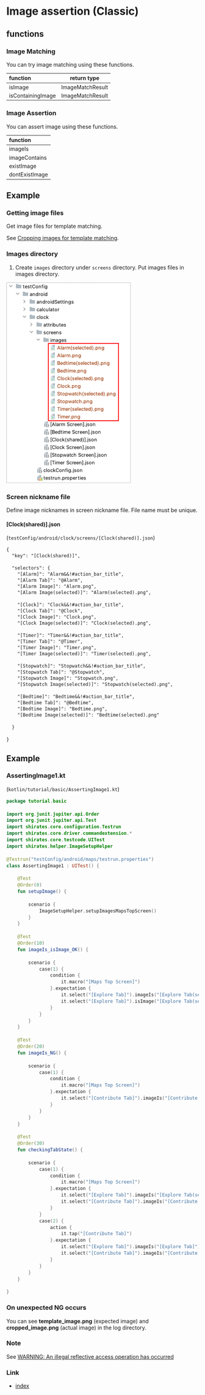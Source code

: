 # Image assertion (Classic)

## functions

### Image Matching

You can try image matching using these functions.

| function          | return type      |
|:------------------|------------------|
| isImage           | ImageMatchResult |
| isContainingImage | ImageMatchResult |

### Image Assertion

You can assert image using these functions.

| function       |
|:---------------|
| imageIs        |
| imageContains  |
| existImage     |
| dontExistImage |

## Example

### Getting image files

Get image files for template matching.

See [Cropping images for template matching](../../../in_action/image_matching/cropping_images_for_template_matching.md).

### Images directory

1. Create `images` directory under `screens` directory. Put images files in images directory.

![cropped images](_images/put_cropped_images_in_images_directory.png)

### Screen nickname file

Define image nicknames in screen nickname file. File name must be unique.

#### [Clock(shared)].json

(`testConfig/android/clock/screens/[Clock(shared)].json`)

```
{
  "key": "[Clock(shared)]",

  "selectors": {
    "[Alarm]": "Alarm&&!#action_bar_title",
    "[Alarm Tab]": "@Alarm",
    "[Alarm Image]": "Alarm.png",
    "[Alarm Image(selected)]": "Alarm(selected).png",

    "[Clock]": "Clock&&!#action_bar_title",
    "[Clock Tab]": "@Clock",
    "[Clock Image]": "Clock.png",
    "[Clock Image(selected)]": "Clock(selected).png",

    "[Timer]": "Timer&&!#action_bar_title",
    "[Timer Tab]": "@Timer",
    "[Timer Image]": "Timer.png",
    "[Timer Image(selected)]": "Timer(selected).png",

    "[Stopwatch]": "Stopwatch&&!#action_bar_title",
    "[Stopwatch Tab]": "@Stopwatch",
    "[Stopwatch Image]": "Stopwatch.png",
    "[Stopwatch Image(selected)]": "Stopwatch(selected).png",

    "[Bedtime]": "Bedtime&&!#action_bar_title",
    "[Bedtime Tab]": "@Bedtime",
    "[Bedtime Image]": "Bedtime.png",
    "[Bedtime Image(selected)]": "Bedtime(selected).png"

  }

}
```

## Example

### AssertingImage1.kt

(`kotlin/tutorial/basic/AssertingImage1.kt`)

```kotlin
package tutorial.basic

import org.junit.jupiter.api.Order
import org.junit.jupiter.api.Test
import shirates.core.configuration.Testrun
import shirates.core.driver.commandextension.*
import shirates.core.testcode.UITest
import shirates.helper.ImageSetupHelper

@Testrun("testConfig/android/maps/testrun.properties")
class AssertingImage1 : UITest() {

    @Test
    @Order(0)
    fun setupImage() {

        scenario {
            ImageSetupHelper.setupImagesMapsTopScreen()
        }
    }

    @Test
    @Order(10)
    fun imageIs_isImage_OK() {

        scenario {
            case(1) {
                condition {
                    it.macro("[Maps Top Screen]")
                }.expectation {
                    it.select("[Explore Tab]").imageIs("[Explore Tab(selected)]")     // OK
                    it.select("[Explore Tab]").isImage("[Explore Tab(selected)]").thisIsTrue()      // OK
                }
            }
        }
    }

    @Test
    @Order(20)
    fun imageIs_NG() {

        scenario {
            case(1) {
                condition {
                    it.macro("[Maps Top Screen]")
                }.expectation {
                    it.select("[Contribute Tab]").imageIs("[Contribute Tab(selected)]")     // NG
                }
            }
        }
    }

    @Test
    @Order(30)
    fun checkingTabState() {

        scenario {
            case(1) {
                condition {
                    it.macro("[Maps Top Screen]")
                }.expectation {
                    it.select("[Explore Tab]").imageIs("[Explore Tab(selected)]")
                    it.select("[Contribute Tab]").imageIs("[Contribute Tab]")
                }
            }
            case(2) {
                action {
                    it.tap("[Contribute Tab]")
                }.expectation {
                    it.select("[Explore Tab]").imageIs("[Explore Tab]")
                    it.select("[Contribute Tab]").imageIs("[Contribute Tab(selected)]")
                }
            }
        }
    }

}
```

### On unexpected NG occurs

You can see **template_image.png** (expected image) and **cropped_image.png** (actual image) in the log directory.

### Note

See [WARNING: An illegal reflective access operation has occurred](../../../troubleshooting/warnings/anIllegalRefrectiveAccessOperationHasOccured.md)

### Link

- [index](../../../index.md)
